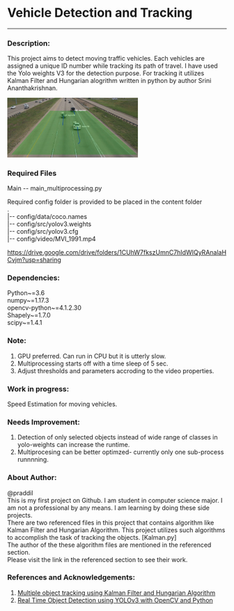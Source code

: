 # Vehicle Detection and Tracking
----

### Description:
This project aims to detect moving traffic vehicles. Each vehicles are assigned a unique ID number while tracking its path of travel.
I have used the Yolo weights V3 for the detection purpose. For tracking it utilizes Kalman Filter and Hungarian alogrithm written
in python by author Srini Ananthakrishnan.

<img src="output/test.png" width="300"  >
<br />

### Required Files
Main -- main_multiprocessing.py <br />

Required config folder is provided to be placed in the content folder <br />
.<br/>
|-- config/data/coco.names <br />
|-- config/src/yolov3.weights <br />
|-- config/src/yolov3.cfg <br />
|-- config/video/MVI_1991.mp4<br />

https://drive.google.com/drive/folders/1CUhW7fkszUmnC7hIdWIQyRAnalaHCvjm?usp=sharing

### Dependencies:
Python~=3.6 <br />
numpy~=1.17.3 <br />
opencv-python~=4.1.2.30 <br />
Shapely~=1.7.0 <br />
scipy~=1.4.1 <br />

### Note:
1. GPU preferred. Can run in CPU but it is utterly slow.
2. Multiprocessing starts off with a time sleep of 5 sec.
3. Adjust thresholds and parameters accroding to the video properties.

### Work in progress:
Speed Estimation for moving vehicles.

### Needs Improvement:
1. Detection of only selected objects instead of wide range of classes in yolo-weights can increase the runtime.
2. Multiprocesing can be better optimzed- currently only one sub-process runnnning.

### About Author:
@praddil <br />
This is my first project on Github. I am student in computer science major. I am not a professional by any means. I am learning by doing these side projects. <br />
There are two referenced files in this project that contains algorithm like Kalman Filter and Hungarian Algorithm. This project utilizes
such algorithms to accomplish the task of tracking the objects. [Kalman.py]
<br />The author of the these algorithm files are mentioned in the referenced section.
<br />Please visit the link in the referenced section to see their work.

### References and Acknowledgements:

1. [Multiple object tracking using Kalman Filter and Hungarian Algorithm](https://github.com/srianant/kalman_filter_multi_object_tracking) 
2. [Real Time Object Detection using YOLOv3 with OpenCV and Python](https://medium.com/analytics-vidhya/real-time-object-detection-using-yolov3-with-opencv-and-python-64c985e14786)



